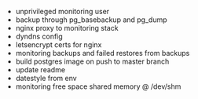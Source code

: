 - unprivileged monitoring user
- backup through pg_basebackup and pg_dump
- nginx proxy to monitoring stack
- dyndns config
- letsencrypt certs for nginx
- monitoring backups and failed restores from backups
- build postgres image on push to master branch
- update readme
- datestyle from env
- monitoring free space shared memory @ /dev/shm
